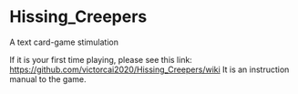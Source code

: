 # Hissing_Creepers
A text card-game stimulation

If it is your first time playing, please see this link: https://github.com/victorcai2020/Hissing_Creepers/wiki
It is an instruction manual to the game.
